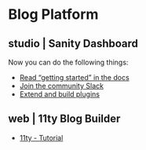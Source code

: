 # Blog Platform

## studio | Sanity Dashboard

Now you can do the following things:

- [Read “getting started” in the docs](https://www.sanity.io/docs/introduction/getting-started?utm_source=readme)
- [Join the community Slack](https://slack.sanity.io/?utm_source=readme)
- [Extend and build plugins](https://www.sanity.io/docs/content-studio/extending?utm_source=readme)

## web | 11ty Blog Builder

- [11ty - Tutorial](https://www.filamentgroup.com/lab/build-a-blog/)